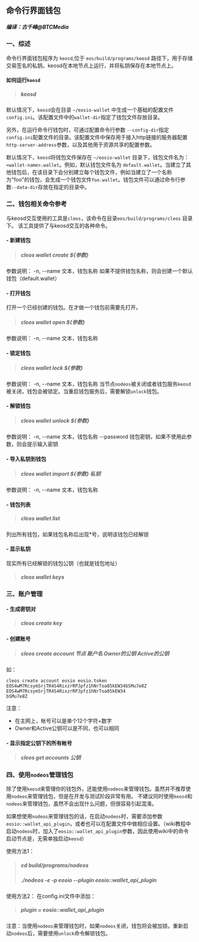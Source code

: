 ## 命令行界面钱包
##### 编译：古千峰@BTCMedia

### 一、综述
命令行界面钱包程序为 `keosd`,位于 `eos/build/programs/keosd` 路径下，用于存储交易签名的私钥。keosd在本地节点上运行，并将私钥保存在本地节点上。

#### 如何运行`keosd`
> ##### keosd

默认情况下，`keosd`会在目录 `~/eosio-wallet` 中生成一个基础的配置文件 `config.ini`。该配置文件中的`wallet-dir`指定了钱包文件存放目录。

另外，在运行命令行钱包时，可通过配置命令行参数 `--config-dir`指定`config.ini`配置文件的目录。该配置文件中保存用于接入http链接的服务器配置`http-server-address`参数，以及其他用于资源共享的配置参数。

默认情况下，`keosd`将钱包文件保存在 `~/eosio-wallet` 目录下，钱包文件名为：`<wallet-name>.wallet`。例如，默认钱包文件名为 `default.wallet`。当建立了其他钱包后，在该目录下会分别建立每个钱包文件，例如当建立了一个名称为"foo"的钱包，会生成一个钱包文件`foo.wallet`。钱包文件可以通过命令行参数`--data-dir`存放在指定的目录中。

### 二、钱包相关命令参考
与keosd交互使用的工具是`cleos`，该命令在目录`eos/build/programs/cleos` 目录下。
该工具提供了与keosd交互的各种命令。

#### - 新建钱包
> ##### cleos wallet create ${参数}

参数说明：
-n, --name 文本，钱包名称
如果不提供钱包名称，则会创建一个默认钱包（default.wallet）

#### - 打开钱包
打开一个已经创建的钱包。在才做一个钱包前需要先打开。

>  ##### cleos wallet open ${参数}

参数说明：
-n, --name 文本，钱包名称

#### - 锁定钱包
> ##### cleos wallet lock ${参数}

参数说明：
-n, --name 文本，钱包名称
当节点`nodeos`被关闭或者钱包服务`keosd`被关闭，钱包会被锁定。当重启钱包服务后，需要解锁`unlock`钱包。

#### - 解锁钱包
> ##### cleos wallet unlock ${参数}

参数说明：
-n, --name 文本，钱包名称
--password 钱包密钥，如果不使用此参数，则会提示输入密钥

#### - 导入私钥到钱包
> ##### cleos wallet import ${参数} 私钥

参数说明：
-n, --name 文本，钱包名称

#### - 钱包列表
> ##### cleos wallet list

列出所有钱包，如果钱包名称后出现*号，说明该钱包已经解锁

#### - 显示私钥
现实所有已经解锁的钱包公钥（也就是钱包地址）

> ##### cleos wallet keys

### 三、账户管理
#### - 生成密钥对

> ##### cleos create key

#### - 创建账号

> ##### cleos create account 节点 账户名 Owner的公钥 Active的公钥
如：
```
cleos create account eosio eosio.token EOS4wM7RcsymSrjTR4S4RixzrRPJpfz1hNrToa85kEW34bSMu7e8Z EOS4wM7RcsymSrjTR4S4RixzrRPJpfz1hNrToa85kEW34
bSMu7e8Z
```
注意：

* 在主网上，帐号可以是单个12个字符+数字
* Owner和Active公钥可以是不同，也可以相同

#### - 显示指定公钥下的所有帐号
> ##### cleos get accounts 公钥

### 四、使用`nodeos`管理钱包
除了使用`keosd`来管理你的钱包外，还能使用`nodeos`来管理钱包。虽然并不推荐使用`nodeos`来管理钱包，但是在开发与测试阶段非常有用。
不建议同时使用`keosd`和`nodeos`来管理钱包，虽然不会出现什么问题，但很容易引起混淆。

如果想使用`nodeos`来管理钱包的话，在启动`nodeos`时，需要添加参数`eosio::wallet_api_plugin`，或者也可以在配置文件中做相应设置。（wiki教程中启动`nodeos`时，加入了`eosio::wallet_api_plugin`参数，因此使用wiki中的命令启动节点是，无需单独启动`keosd`）

使用方法1：

> ##### cd build/programs/nodeos
> ##### ./nodeos -e -p eosio --plugin eosio::wallet_api_plugin

使用方法2：
在config.ini文件中添加：

> ##### plugin = eosio::wallet_api_plugin

注意：当使用`nodeos`来管理钱包时，如果`nodeos`关闭，钱包将会被加锁。重新启动`nodeos`后，需要使用`unlock`命令解锁钱包。